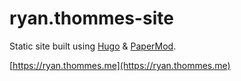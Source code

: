 # ryan.thommes-site
Static site built using [Hugo](https://gohugo.io) & [PaperMod](https://github.com/adityatelange/hugo-PaperMod).

[https://ryan.thommes.me](https://ryan.thommes.me)

